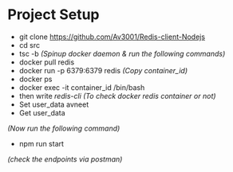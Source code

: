 # Project Setup
  - git clone https://github.com/Av3001/Redis-client-Nodejs
  - cd src
  - tsc -b
*(Spinup docker daemon & run the following commands)*
  - docker pull redis
  - docker run -p 6379:6379 redis
  *(Copy container_id)* 
  - docker ps
  - docker exec -it container_id /bin/bash
  - then write *redis-cli* 
  *(To check docker redis container or not)* 
  - Set user_data avneet
  - Get user_data

*(Now run the following command)*
 - npm run start

*(check the endpoints via postman)*




